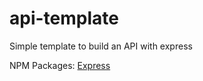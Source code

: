 # api-template
Simple template to build an API with express


NPM Packages:
[Express](https://www.npmjs.com/package/express)
